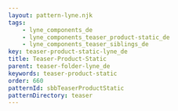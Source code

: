 ```yaml
---
layout: pattern-lyne.njk
tags: 
    - lyne_components_de
    - lyne_components_teaser_product-static_de
    - lyne_components_teaser_siblings_de
key: teaser-product-static-lyne_de
title: Teaser-Product-Static
parent: teaser-folder-lyne_de
keywords: teaser-product-static
order: 660
patternId: sbbTeaserProductStatic
patternDirectory: teaser
---
```

